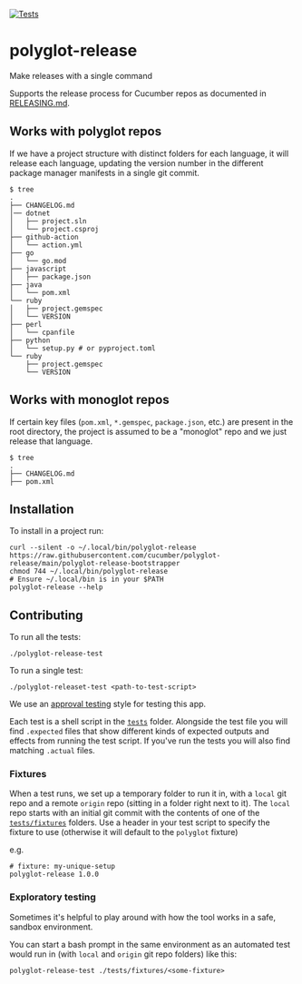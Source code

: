 [![Tests](https://github.com/cucumber/polyglot-release/actions/workflows/main.yml/badge.svg)](https://github.com/cucumber/polyglot-release/actions/workflows/main.yml)

# polyglot-release

Make releases with a single command

Supports the release process for Cucumber repos as documented in [RELEASING.md](https://github.com/cucumber/.github/blob/main/RELEASING.md).

## Works with polyglot repos

If we have a project structure with distinct folders for each language, it will release each language, updating the version number in the different package manager manifests in a single git commit.

```
$ tree
.
├── CHANGELOG.md
│── dotnet
│   ├── project.sln
│   └── project.csproj
├── github-action
│   └── action.yml
├── go
│   └── go.mod
├── javascript
│   ├── package.json
├── java
│   └── pom.xml
└── ruby
│   ├── project.gemspec
│   └── VERSION
├── perl
│   └── cpanfile
├── python
│   └── setup.py # or pyproject.toml
└── ruby
    ├── project.gemspec
    └── VERSION
```

## Works with monoglot repos

If certain key files (`pom.xml`, `*.gemspec`, `package.json`, etc.) are present in the root directory, the project is assumed to be a "monoglot" repo and we just release that language.

```
$ tree
.
├── CHANGELOG.md
├── pom.xml
```

## Installation

To install in a project run:

```shell
curl --silent -o ~/.local/bin/polyglot-release https://raw.githubusercontent.com/cucumber/polyglot-release/main/polyglot-release-bootstrapper
chmod 744 ~/.local/bin/polyglot-release
# Ensure ~/.local/bin is in your $PATH
polyglot-release --help
```

## Contributing

To run all the tests:

    ./polyglot-release-test

To run a single test:

    ./polyglot-releaset-test <path-to-test-script>

We use an [approval testing](https://approvaltests.com/) style for testing this app.

Each test is a shell script in the [`tests`](./tests) folder. Alongside the test file you will find `.expected` files that show different kinds of expected outputs and effects from running the test script. If you've run the tests you will also find matching `.actual` files.

### Fixtures

When a test runs, we set up a temporary folder to run it in, with a `local` git repo and a remote `origin` repo (sitting in a folder right next to it). The `local` repo starts with an initial git commit with the contents of one of the [`tests/fixtures`](./tests/fixtures) folders. Use a header in your test script to specify the fixture to use (otherwise it will default to the `polyglot` fixture)

e.g.

```
# fixture: my-unique-setup
polyglot-release 1.0.0
```

### Exploratory testing

Sometimes it's helpful to play around with how the tool works in a safe, sandbox environment.

You can start a bash prompt in the same environment as an automated test would run in (with `local` and `origin` git repo folders) like this:

    polyglot-release-test ./tests/fixtures/<some-fixture>
